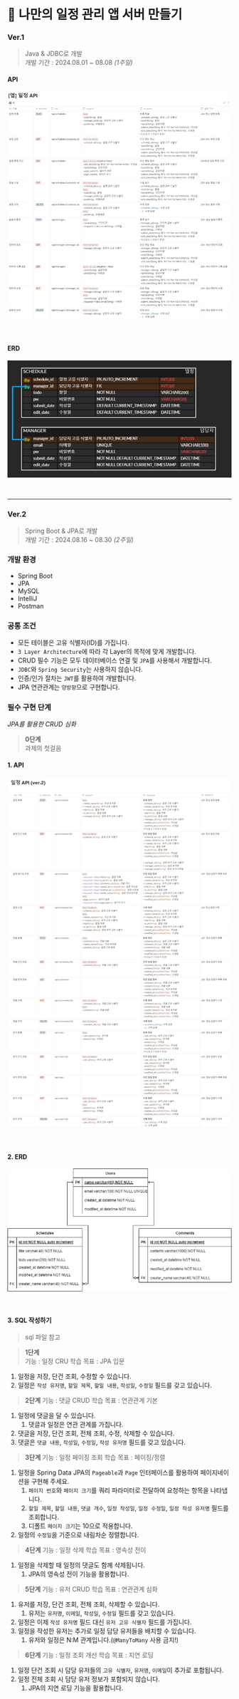 # 🛞 나만의 일정 관리 앱 서버 만들기


### Ver.1 
> Java & JDBC로 개발  
> 개발 기간 : 2024.08.01 ~ 08.08 *(1주일)*

#### API  

  ![ver1_API](https://github.com/MinjuKang727/my_only_schedule_app/blob/main/image/ver1_api.png)  

<br>

#### ERD  

  ![ver1_ERD](https://github.com/MinjuKang727/my_only_schedule_app/blob/main/image/ver1_erd.png)  
  
<br>

---
### Ver.2
> Spring Boot & JPA로 개발   
> 개발 기간 : 2024.08.16 ~ 08.30 *(2주일)*

### 개발 환경
- Spring Boot
- JPA
- MySQL
- IntelliJ
- Postman

### 공통 조건
- 모든 테이블은 고유 식별자(ID)를 가집니다.
- `3 Layer Architecture`에 따라 각 Layer의 목적에 맞게 개발합니다.
- CRUD 필수 기능은 모두 데이터베이스 연결 및 `JPA`를 사용해서 개발합니다.
- `JDBC`와 `Spring Security`는 사용하지 않습니다.
- 인증/인가 절차는 `JWT`를 활용하여 개발합니다.
- JPA 연관관계는 `양방향`으로 구현합니다.

### 필수 구현 단계
*JPA를 활용한 CRUD 심화*


> **0단계**  
> 과제의 첫걸음
#### 1. API  

   ![ver2_API](https://github.com/MinjuKang727/my_only_schedule_app/blob/main/image/ver2_api.png)  

<br>


#### 2. ERD  

   ![ver2_ERD](https://github.com/MinjuKang727/my_only_schedule_app/blob/main/image/ver2_erd.png)

<br>

#### 3. SQL 작성하기
> sql 파일 참고

> **1단계**  
> 기능 : 일정 CRU
> 학습 목표 : JPA 입문
1. 일정을 저장, 단건 조회, 수정할 수 있습니다.
2. 일정은 `작성 유저명`, `할일 제목`, `할일 내용`, `작성일`, `수정일` 필드를 갖고 있습니다.

> **2단계**
> 기능 : 댓글 CRUD
> 학습 목표 : 연관관계 기본
1. 일정에 댓글을 달 수 있습니다.
    1. 댓글과 일정은 연관 관계를 가집니다.
2. 댓글을 저장, 단건 조회, 전체 조회, 수정, 삭제할 수 있습니다.
3. 댓글은 `댓글 내용`, `작성일`, `수정일`, `작성 유저명` 필드를 갖고 있습니다.

> **3단계**
> 기능 : 일정 페이징 조회
> 학습 목표 : 페이징/정렬
1. 일정을 Spring Data JPA의 `Pageable`과 `Page` 인터페이스를 활용하여 페이지네이션을 구현해 주세요.
    1. `페이지 번호`와 `페이지 크기`를 쿼리 파라미터로 전달하여 요청하는 항목을 나타냅니다.
    2. `할일 제목`, `할일 내용`, `댓글 개수`, `일정 작성일`, `일정 수정일`, `일정 작성 유저명` 필드를 조회합니다.
    3. 디폴트 `페이지 크기`는 10으로 적용합니다.
2. 일정의 `수정일`을 기준으로 내림차순 정렬합니다.

> **4단계**
> 기능 : 일정 삭제
> 학습 목표 : 영속성 전이
1. 일정을 삭제할 때 일정의 댓글도 함께 삭제됩니다.
    1. JPA의 영속성 전이 기능을 활용합니다.

> **5단계**
> 기능 : 유저 CRUD
> 학습 목표 : 연관관계 심화
1. 유저를 저장, 단건 조회, 전체 조회, 삭제할 수 있습니다.
    1. 유저는 `유저명`, `이메일`, `작성일`, `수정일` 필드를 갖고 있습니다.
2. 일정은 이제 `작성 유저명` 필드 대신 `유저 고유 식별자` 필드를 가집니다.
3. 일정을 작성한 유저는 추가로 일정 담당 유저들을 배치할 수 있습니다.
    1. 유저와 일정은 N:M 관계입니다.(`@ManyToMany` 사용 금지!)

> **6단계**
> 기능 : 일정 조회 개선
> 학습 목표 : 지연 로딩
1. 일정 단건 조회 시 담당 유저들의 `고유 식별자`, `유저명`, `이메일`이 추가로 포함됩니다.
2. 일정 전체 조회 시 담당 유저 정보가 포함되지 않습니다.
    1. JPA의 지연 로딩 기능을 활용합니다.
